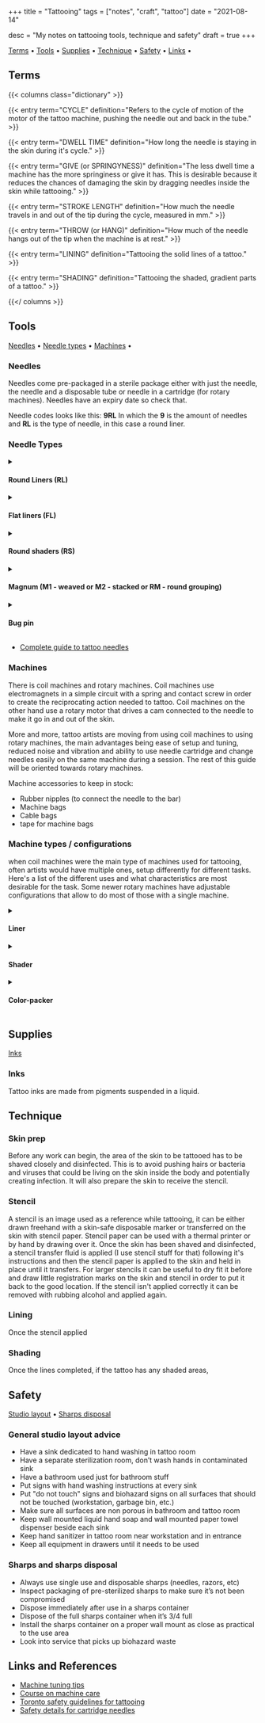 +++
title = "Tattooing"
tags = ["notes", "craft", "tattoo"]
date = "2021-08-14"

desc = "My notes on tattooing tools, technique and safety"
draft = true
+++

<div class="table-of-contents">

[Terms](#terms) •
[Tools](#tools) •
[Supplies](#supplies) •
[Technique](#technique) •
[Safety](#safety) •
[Links](#links-and-references) •

</div>

## Terms

{{< columns class="dictionary" >}}

{{< entry term="CYCLE" definition="Refers to the cycle of motion of the motor of the tattoo machine, pushing the needle out and back in the tube." >}}

{{< entry term="DWELL TIME" definition="How long the needle is staying in the skin during it's cycle." >}}

{{< entry term="GIVE (or SPRINGYNESS)" definition="The less dwell time a machine has the more springiness or give it has. This is desirable because it reduces the chances of damaging the skin by dragging needles inside the skin while tattooing." >}}

{{< entry term="STROKE LENGTH" definition="How much the needle travels in and out of the tip during the cycle, measured in mm." >}}

{{< entry term="THROW (or HANG)" definition="How much of the needle hangs out of the tip when the machine is at rest." >}}

{{< entry term="LINING" definition="Tattooing the solid lines of a tattoo." >}}

{{< entry term="SHADING" definition="Tattooing the shaded, gradient parts of a tattoo." >}}

{{</ columns >}}

## Tools

<div class="table-of-contents">

[Needles](#needles) •
[Needle types](#neddle-types-configurations) •
[Machines](#machines) •

</div>

### Needles

Needles come pre-packaged in a sterile package either with just the needle, the needle and a disposable tube or needle in a cartridge (for rotary machines). Needles have an expiry date so check that.

Needle codes looks like this: **9RL**
In which the **9** is the amount of needles and **RL** is the type of needle, in this case a round liner.

### Needle Types

<details>
<summary><h4>Round Liners (RL)</h4></summary>
Needles grouped in a circle, good for lines, needles are more tightly packed together.
</details>

<details>
<summary><h4>Flat liners (FL)</h4></summary>
Single row of needles, used for lining and whip shading.
</details>

<details>
<summary><h4>Round shaders (RS)</h4></summary>
Similar to round liner needles but with the needles spread out more for easier shading.
</details>

<details>
<summary><h4>Magnum (M1 - weaved or M2 - stacked or RM - round grouping)</h4></summary>
Needles lined up in a row to cover more ground, there is two types of magnum needles, weaved and stacked, weaved magnums have the needle more spaced out than stacked magnums.
Magnums can have a flat or round grouping, meaning that either all the needles get equally deep in the skin in the ones in the middle go deeper than the ones on the side.
</details>

<details>
<summary><h4>Bug pin</h4></summary>
Needles are needles made using smaller individual needles than standard needles, all types of needle stacks can come with bug pin needles.
</details>


- [Complete guide to tattoo needles](https://wettattoo.com/blog/complete-guide-to-tattoo-needles)

### Machines

There is coil machines and rotary machines. Coil machines use electromagnets in a simple circuit with a spring and contact screw in order to create the reciprocating action needed to tattoo. Coil machines on the other hand use a rotary motor that drives a cam connected to the needle to make it go in and out of the skin.

More and more, tattoo artists are moving from using coil machines to using rotary machines, the main advantages being ease of setup and tuning, reduced noise and vibration and ability to use needle cartridge and change needles easily on the same machine during a session. The rest of this guide will be oriented towards rotary machines.

Machine accessories to keep in stock:
- Rubber nipples (to connect the needle to the bar)
- Machine bags
- Cable bags
- tape for machine bags

### Machine types / configurations

when coil machines were the main type of machines used for tattooing, often artists would have multiple ones, setup differently for different tasks. Here's a list of the different uses and what characteristics are most desirable for the task. Some newer rotary machines have adjustable configurations that allow to do most of those with a single machine.

<details>
<summary><h4>Liner</h4></summary>
Runs fast and has usually a longer stroke length to get the ink in in one pass.
</details>

<details>
<summary><h4>Shader</h4></summary>
Runs slower and has a shorter stroke length in order to make smoother gradients and transitions. Running the machine extra-slowly can be useful for techniques like whip shading.
</details>

<details>
<summary><h4>Color-packer</h4></summary>
</details>

## Supplies

<div class="table-of-contents">

[Inks](#inks)

</div>

### Inks

Tattoo inks are made from pigments suspended in a liquid.

## Technique

### Skin prep

Before any work can begin, the area of the skin to be tattooed has to be shaved closely and disinfected. This is to avoid pushing hairs or bacteria and viruses that could be living on the skin inside the body and potentially creating infection. It will also prepare the skin to receive the stencil.

### Stencil

A stencil is an image used as a reference while tattooing, it can be either drawn freehand with a skin-safe disposable marker or transferred on the skin with stencil paper. Stencil paper can be used with a thermal printer or by hand by drawing over it. Once the skin has been shaved and disinfected, a stencil transfer fluid is applied (I use stencil stuff for that) following it's instructions and then the stencil paper is applied to the skin and held in place until it transfers. For larger stencils it can be useful to dry fit it before and draw little registration marks on the skin and stencil in order to put it back to the good location. If the stencil isn't applied correctly it can be removed with rubbing alcohol and applied again.

### Lining

Once the stencil applied

### Shading

Once the lines completed, if the tattoo has any shaded areas,

## Safety

<div class="table-of-contents">

[Studio layout](#general-studio-layout-advice) •
[Sharps disposal](#sharps-and-sharps-disposal)

</div>

### General studio layout advice

- Have a sink dedicated to hand washing in tattoo room
- Have a separate sterilization room, don’t wash hands in contaminated sink
- Have a bathroom used just for bathroom stuff
- Put signs with hand washing instructions at every sink
- Put "do not touch" signs and biohazard signs on all surfaces that should not be touched (workstation, garbage bin, etc.)
- Make sure all surfaces are non porous in bathroom and tattoo room
- Keep wall mounted liquid hand soap and wall mounted paper towel dispenser beside each sink
- Keep hand sanitizer in tattoo room near workstation and in entrance
- Keep all equipment in drawers until it needs to be used

### Sharps and sharps disposal

- Always use single use and disposable sharps (needles, razors, etc)
- Inspect packaging of pre-sterilized sharps to make sure it’s not been compromised
- Dispose immediately after use in a sharps container
- Dispose of the full sharps container when it’s 3/4 full
- Install the sharps container on a proper wall mount as close as practical to the use area
- Look into service that picks up biohazard waste

## Links and References

- [Machine tuning tips](https://www.tattoomagic.info/basics/machine-tuning.html)
- [Course on machine care](https://www.machinemachine.co/courses-page)
- [Toronto safety guidelines for tattooing](https://www.toronto.ca/community-people/health-wellness-care/health-programs-advice/bodysafe/about-bodysafe/tattooing-infection-prevention-and-control/)
- [Safety details for cartridge needles](https://www.toronto.ca/wp-content/uploads/2017/09/90d1-tph-bodysafe-tattoo-needle-cartridge-system-11-1-2016.pdf)
